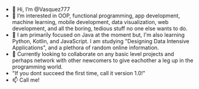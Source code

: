 - 👋 Hi, I’m @Vasquez777
- 👀 I’m interested in OOP, functional programming, app development, machine learning, mobile development, data visualization, web development, and all the boring, tedious stuff no one else wants to do.
- 🌱 I am primarily focused on Java at the moment but, I'm also learning Python, Kotlin, and JavaScript. I am studying "Designing Data Intensive Applications", and a plethora of random online information.
- 💞️ Currently looking to collaborate on any basic level projects and perhaps network with other newcomers to give eachother a leg up in the programming world. 
- "If you dont succeed the first time, call it version 1.0!"
- 📫 Call me! 

<!---
Vasquez777/Vasquez777 is a ✨ special ✨ repository because its `README.md` (this file) appears on your GitHub profile.
You can click the Preview link to take a look at your changes.
--->
